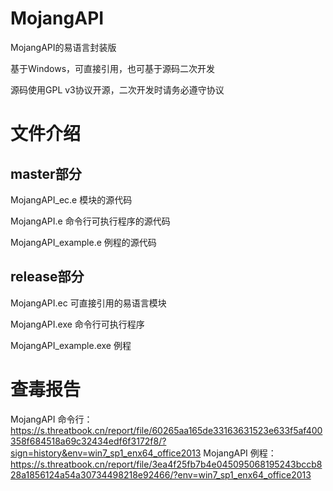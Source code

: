 # MojangAPI
MojangAPI的易语言封装版

基于Windows，可直接引用，也可基于源码二次开发

源码使用GPL v3协议开源，二次开发时请务必遵守协议

# 文件介绍
## master部分
MojangAPI_ec.e 模块的源代码

MojangAPI.e 命令行可执行程序的源代码

MojangAPI_example.e 例程的源代码

## release部分
MojangAPI.ec 可直接引用的易语言模块

MojangAPI.exe 命令行可执行程序

MojangAPI_example.exe 例程

# 查毒报告
MojangAPI 命令行：https://s.threatbook.cn/report/file/60265aa165de33163631523e633f5af400358f684518a69c32434edf6f3172f8/?sign=history&env=win7_sp1_enx64_office2013
MojangAPI 例程：https://s.threatbook.cn/report/file/3ea4f25fb7b4e045095068195243bccb828a1856124a54a30734498218e92466/?env=win7_sp1_enx64_office2013
